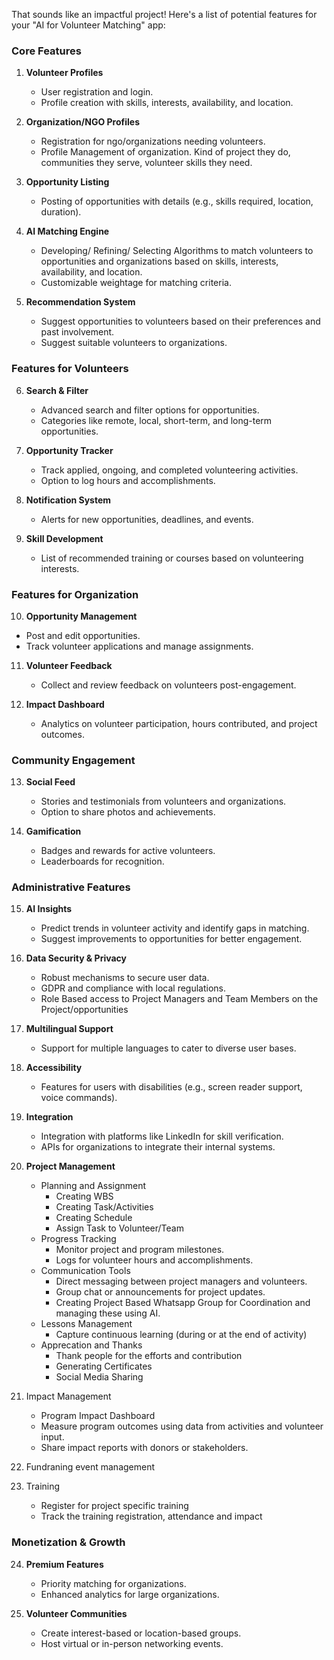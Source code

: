 
That sounds like an impactful project! Here's a list of potential features for your "AI for Volunteer Matching" app:

### Core Features
1. **Volunteer Profiles**
   - User registration and login.
   - Profile creation with skills, interests, availability, and location.

2. **Organization/NGO Profiles**
   - Registration for ngo/organizations needing volunteers.
   - Profile Management of organization. Kind of project they do, communities they serve, volunteer skills they need.
   
3. **Opportunity Listing**
   - Posting of opportunities with details (e.g., skills required, location, duration).

4. **AI Matching Engine**
   - Developing/ Refining/ Selecting Algorithms to match volunteers to opportunities and organizations based on skills, interests, availability, and location.
   - Customizable weightage for matching criteria.

5. **Recommendation System**
   - Suggest opportunities to volunteers based on their preferences and past involvement.
   - Suggest suitable volunteers to organizations.

### Features for Volunteers
6. **Search & Filter**
   - Advanced search and filter options for opportunities.
   - Categories like remote, local, short-term, and long-term opportunities.

7. **Opportunity Tracker**
   - Track applied, ongoing, and completed volunteering activities.
   - Option to log hours and accomplishments.

8. **Notification System**
   - Alerts for new opportunities, deadlines, and events.

9. **Skill Development**
   - List of recommended training or courses based on volunteering interests.

### Features for Organization
10. **Opportunity Management**
   - Post and edit opportunities.
   - Track volunteer applications and manage assignments.

11. **Volunteer Feedback**
    - Collect and review feedback on volunteers post-engagement.

12. **Impact Dashboard**
    - Analytics on volunteer participation, hours contributed, and project outcomes.

### Community Engagement
13. **Social Feed**
    - Stories and testimonials from volunteers and organizations.
    - Option to share photos and achievements.

14. **Gamification**
    - Badges and rewards for active volunteers.
    - Leaderboards for recognition.

### Administrative Features
15. **AI Insights**
    - Predict trends in volunteer activity and identify gaps in matching.
    - Suggest improvements to opportunities for better engagement.

16. **Data Security & Privacy**
    - Robust mechanisms to secure user data.
    - GDPR and compliance with local regulations.
	- Role Based access to Project Managers and Team Members on the Project/opportunities

17. **Multilingual Support**
    - Support for multiple languages to cater to diverse user bases.

18. **Accessibility**
    - Features for users with disabilities (e.g., screen reader support, voice commands).

19. **Integration**
    - Integration with platforms like LinkedIn for skill verification.
    - APIs for organizations to integrate their internal systems.
	
20. **Project Management**
	- Planning and Assignment 
		- Creating WBS 
		- Creating Task/Activities 
		- Creating Schedule 
		- Assign Task to Volunteer/Team 
	- Progress Tracking
		- Monitor project and program milestones.
		- Logs for volunteer hours and accomplishments.
	- Communication Tools
		- Direct messaging between project managers and volunteers.
		- Group chat or announcements for project updates.
		- Creating Project Based Whatsapp Group for Coordination and managing these using AI.
	- Lessons Management 
		- Capture continuous learning (during or at the end of activity)
	- Apprecation and Thanks
		- Thank people for the efforts and contribution
		- Generating Certificates
		- Social Media Sharing
21. Impact Management 
	- Program Impact Dashboard
	- Measure program outcomes using data from activities and volunteer input.
	- Share impact reports with donors or stakeholders.

22. Fundraning event management 
	
23. Training 
	- Register for project specific training 
	- Track the training registration, attendance and impact 

### Monetization & Growth
24. **Premium Features**
    - Priority matching for organizations.
    - Enhanced analytics for large organizations.

25. **Volunteer Communities**
    - Create interest-based or location-based groups.
    - Host virtual or in-person networking events.
